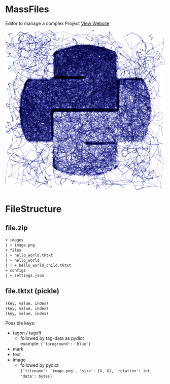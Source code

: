 # MassFiles
 Editor to manage a complex Project
 [View Website](https://playerg9.github.io/MassFiles/)

![Python](https://raw.githubusercontent.com/PlayerG9/MassFiles/main/README.assets/icon.png)


# FileStructure
## file.zip  
```text
+ images
| + image.png
+ files
| + hello_world.tktxt
| + hello_world
| | + hello_world_child.tktxt
+ configs
| + settings.json
```

## file.tktxt (pickle)
```text
(key, value, index)
(key, value, index)
(key, value, index)
```
Possible keys:
- tagon / tagoff
  - followed by tag-data as pydict  
    example: `{'foreground': 'blue'}`
- mark
- text
- image
  - followed by pydict  
    `{'filename': 'image.png', 'size': [X, X], 'rotation': int, 'data': bytes}`
